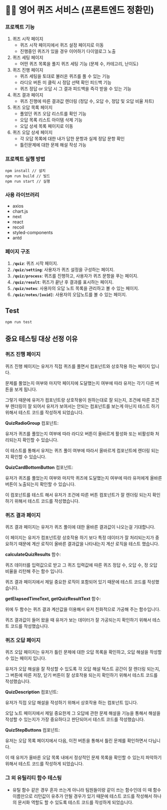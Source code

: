 # 🙆‍♀️ 영어 퀴즈 서비스 (프론트엔드 정환민)

### 프로젝트 기능

1. 퀴즈 시작 페이지
   - 퀴즈 시작 페이지에서 퀴즈 설정 페이지로 이동
   - 진행중인 퀴즈가 있을 경우 이어하기 다이얼로그 노출
2. 퀴즈 세팅 페이지
   - 어떤 퀴즈 목록을 풀지 퀴즈 세팅 기능 (문제 수, 카테고리, 난이도)
3. 퀴즈 진행 페이지
   - 퀴즈 세팅을 토대로 불러온 퀴즈를 풀 수 있는 기능
   - 라디오 버튼 미 클릭 시 정답 선택 확인 피드백 기능
   - 퀴즈 정답 or 오답 시 그 결과 피드백을 즉각 받을 수 있는 기능
4. 퀴즈 결과 페이지
   - 퀴즈 진행에 따른 결과값 렌더링 (정답 수, 오답 수, 정답 및 오답 비율 차트)
5. 퀴즈 오답 목록 페이지
   - 풀었던 퀴즈 오답 리스트를 확인 기능
   - 오답 목록 리스트 아이템 삭제 기능
   - 오답 상세 목록 페이지로 이동
6. 퀴즈 오답 상세 페이지
   - 각 오답 목록에 대한 내가 답한 문항과 실제 정답 문항 확인
   - 틀린문제에 대한 문제 해설 작성 가능

### 프로젝트 실행 방법

```
npm install // 설치
npm run build // 빌드
npm run start // 실행
```

### 사용 라이브러리

- axios
- chart.js
- next
- react
- recoil
- styled-components
- antd

### 페이지 구조

1. **`/quiz`**: 퀴즈 시작 페이지.
2. **`/quiz/setting`**: 사용자가 퀴즈 설정을 구성하는 페이지.
3. **`/quiz/process`**: 퀴즈를 진행하고, 사용자가 퀴즈 문항을 푸는 페이지.
4. **`/quiz/result`**: 퀴즈가 끝난 후 결과를 표시하는 페이지.
5. **`/quiz/notes`**: 사용자의 오답 노트 목록을 관리하고 볼 수 있는 페이지.
6. **`/quiz/notes/[uuid]`**: 사용자의 오답노트를 볼 수 있는 페이지.

## Test

```ts
npm run test
```

## 중요 테스팅 대상 선정 이유

### 퀴즈 진행 페이지

퀴즈 진행 페이지는 유저가 직접 퀴즈를 풀면서 컴포넌트와 상호작용 하는 페이지 입니다.

문제를 풀었는지 여부와 마지막 페이지에 도달했는지 여부에 따라 유저는 각기 다른 버튼을 보게 됩니다.

그렇기 때문에 유저가 컴포넌트랑 상호작용이 원하는대로 잘 되는지, 조건에 따른 조건부 렌더링이 잘 되어서 유저가 보여서는 안되는 컴포넌트를 보는게 아닌지 테스트 하기 위해서 테스트 코드를 작성하게 되었습니다.

**QuizRadioGroup** 컴포넌트:

유저가 퀴즈를 풀었는지 여부에 따라 라디오 버튼이 올바르게 활성화 또는 비활성화 처리되는지 확인할 수 있습니다.

이 테스트를 통해서 유저는 퀴즈 풀이 여부에 따라서 올바르게 컴포넌트에 렌더링 되는지 확인할 수 있습니다.

**QuizCardBottomButton** 컴포넌트:

유저가 퀴즈를 풀었는지 여부와 마지막 퀴즈에 도달했는지 여부에 따라 유저에게 올바른 버튼이 노출되는지 확인할 수 있습니다.

이 컴포넌트를 테스트 해서 유저가 조건에 따른 버튼 컴포넌트가 잘 렌더링 되는지 확인하기 위해서 테스트 코드를 작성했습니다.

### 퀴즈 결과 페이지

퀴즈 결과 페이지는 유저가 퀴즈 풀이에 대한 올바른 결과값이 나오는걸 기대합니다.

이 페이지는 유저가 컴포넌트랑 상호작용 하기 보다 특정 데이터가 잘 처리되는지가 중요하기 때문에 계산 로직이 올바른 결과값을 나타내는지 계산 로직을 테스트 했습니다.

**calculateQuizResults** 함수:

퀴즈 데이터를 입력값으로 받고 그 퀴즈 입력값에 따른 퀴즈 정답 수, 오답 수, 정 오답 비율을 리턴해 주는 함수 입니다.

퀴즈 결과 페이지에서 제일 중요한 로직이 포함되어 있기 때문에 테스트 코드를 작성했습니다.

**getElapsedTimeText, getQuizResultText** 함수:

위에 두 함수는 퀴즈 결과 계산값을 이용해서 유저 친화적으로 가공해 주는 함수입니다.

퀴즈 결과값이 들어 왔을 때 유저가 보는 데이터가 잘 가공되는지 확인하기 위해서 테스트 코드를 작성했습니다.

### 퀴즈 오답 페이지

퀴즈 오답 페이지는 유저가 틀린 문제에 대한 오답 목록을 확인하고, 오답 해설을 작성할 수 있는 페이지 입니다.

유저가 오답 해설을 잘 작성할 수 있도록 각 오답 해설 텍스트 공간이 잘 렌더링 되는지, 그 버튼에 따른 저장, 닫기 버튼이 잘 상호작용 되는지 확인하기 위해서 테스트 코드를 작성했습니다.

**QuizDescription** 컴포넌트:

유저가 직접 오답 해설을 작성하기 위해서 상호작용 하는 컴포넌트 입니다.

오답 노트 페이지에서 제일 중요한게 그 오답에 관한 문제 해설을 기능을 통해서 해설을 작성할 수 있는지가 가장 중요하다고 판단되어서 테스트 코드를 작성했습니다.

**QuizStepButtons** 컴포넌트:

유저는 오답 목록 페이지에서 다음, 이전 버튼을 통해서 틀린 문제를 확인하면서 다닙니다.

이 때 유저가 올바른 오답 목록 내에서 정상적인 문제 목록을 확인할 수 있는지 파악하기 위해서 테스트 코드를 작성하게 되었습니다.

### 그 외 유틸리티 함수 테스팅

- 유틸 함수 같은 경우 혼자 쓰는게 아니라 팀원들이랑 같이 쓰는 함수인데 이 때 함수 이름만으로 리턴값이 유추가 안될 경우가 있기 때문에 테스트 코드를 작성해서 하나의 문서화 역할도 할 수 있도록 테스트 코드를 작성하게 되었습니다.
